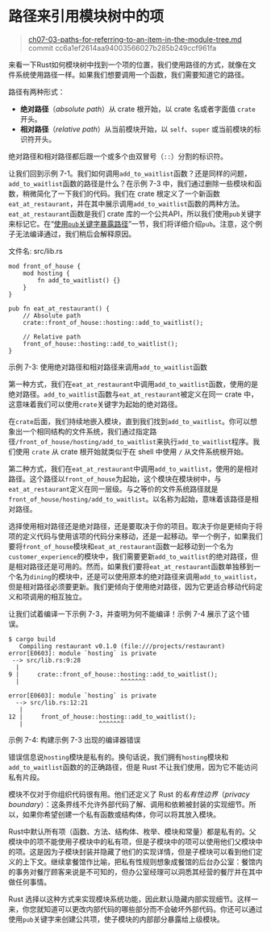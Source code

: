 # 路径来引用模块树中的项

> [ch07-03-paths-for-referring-to-an-item-in-the-module-tree.md](https://github.com/rust-lang/book/blob/master/src/ch07-03-paths-for-referring-to-an-item-in-the-module-tree.md)
> <br>
> commit cc6a1ef2614aa94003566027b285b249ccf961fa

来看一下Rust如何模块树中找到一个项的位置，我们使用路径的方式，就像在文件系统使用路径一样。如果我们想要调用一个函数，我们需要知道它的路径。

路径有两种形式：

* **绝对路径**（*absolute path*）从 crate 根开始，以 crate 名或者字面值 `crate` 开头。
* **相对路径**（*relative path*）从当前模块开始，以 `self`、`super` 或当前模块的标识符开头。

绝对路径和相对路径都后跟一个或多个由双冒号（`::`）分割的标识符。

让我们回到示例 7-1。我们如何调用`add_to_waitlist`函数？还是同样的问题，`add_to_waitlist`函数的路径是什么？在示例 7-3 中，我们通过删除一些模块和函数，稍微简化了一下我们的代码。我们在 crate 根定义了一个新函数`eat_at_restaurant`，并在其中展示调用`add_to_waitlist`函数的两种方法。`eat_at_restaurant`函数是我们 crate 库的一个公共API，所以我们使用`pub`关键字来标记它。在“[使用`pub`关键字暴露路径](https://github.com/rust-lang/book/blob/master/src/ch07-03-paths-for-referring-to-an-item-in-the-module-tree.html#exposing-paths-with-the-pub-keyword)”一节，我们将详细介绍`pub`。注意，这个例子无法编译通过，我们稍后会解释原因。

<span class="filename">文件名: src/lib.rs</span>

```rust,ignore,does_not_compile
mod front_of_house {
    mod hosting {
        fn add_to_waitlist() {}
    }
}

pub fn eat_at_restaurant() {
    // Absolute path
    crate::front_of_house::hosting::add_to_waitlist();

    // Relative path
    front_of_house::hosting::add_to_waitlist();
}
```

<span class="caption">示例 7-3: 使用绝对路径和相对路径来调用`add_to_waitlist`函数</span>

第一种方式，我们在`eat_at_restaurant`中调用`add_to_waitlist`函数，使用的是绝对路径。`add_to_waitlist`函数与`eat_at_restaurant`被定义在同一 crate 中，这意味着我们可以使用`crate`关键字为起始的绝对路径。

在`crate`后面，我们持续地嵌入模块，直到我们找到`add_to_waitlist`。你可以想象出一个相同结构的文件系统，我们通过指定路径`/front_of_house/hosting/add_to_waitlist`来执行`add_to_waitlist`程序。我们使用 `crate` 从 crate 根开始就类似于在 shell 中使用 `/` 从文件系统根开始。

第二种方式，我们在`eat_at_restaurant`中调用`add_to_waitlist`，使用的是相对路径。这个路径以`front_of_house`为起始，这个模块在模块树中，与`eat_at_restaurant`定义在同一层级。与之等价的文件系统路径就是`front_of_house/hosting/add_to_waitlist`。以名称为起始，意味着该路径是相对路径。

选择使用相对路径还是绝对路径，还是要取决于你的项目。取决于你是更倾向于将项的定义代码与使用该项的代码分来移动，还是一起移动。举一个例子，如果我们要将`front_of_house`模块和`eat_at_restaurant`函数一起移动到一个名为`customer_experience`的模块中，我们需要更新`add_to_waitlist`的绝对路径，但是相对路径还是可用的。然而，如果我们要将`eat_at_restaurant`函数单独移到一个名为`dining`的模块中，还是可以使用原本的绝对路径来调用`add_to_waitlist`，但是相对路径必须要更新。我们更倾向于使用绝对路径，因为它更适合移动代码定义和项调用的相互独立。

让我们试着编译一下示例 7-3，并查明为何不能编译！示例 7-4 展示了这个错误。

```text
$ cargo build
   Compiling restaurant v0.1.0 (file:///projects/restaurant)
error[E0603]: module `hosting` is private
 --> src/lib.rs:9:28
  |
9 |     crate::front_of_house::hosting::add_to_waitlist();
  |                            ^^^^^^^

error[E0603]: module `hosting` is private
  --> src/lib.rs:12:21
   |
12 |     front_of_house::hosting::add_to_waitlist();
   |                     ^^^^^^^
```

<span class="caption">示例 7-4: 构建示例 7-3 出现的编译器错误</span>

错误信息说`hosting`模块是私有的。换句话说，我们拥有`hosting`模块和`add_to_waitlist`函数的的正确路径，但是 Rust 不让我们使用，因为它不能访问私有片段。

模块不仅对于你组织代码很有用。他们还定义了 Rust 的*私有性边界*（*privacy boundary*）：这条界线不允许外部代码了解、调用和依赖被封装的实现细节。所以，如果你希望创建一个私有函数或结构体，你可以将其放入模块。

Rust中默认所有项（函数、方法、结构体、枚举、模块和常量）都是私有的。父模块中的项不能使用子模块中的私有项，但是子模块中的项可以使用他们父模块中的项。这是因为子模块封装并隐藏了他们的实现详情，但是子模块可以看到他们定义的上下文。继续拿餐馆作比喻，把私有性规则想象成餐馆的后台办公室：餐馆内的事务对餐厅顾客来说是不可知的，但办公室经理可以洞悉其经营的餐厅并在其中做任何事情。

Rust 选择以这种方式来实现模块系统功能，因此默认隐藏内部实现细节。这样一来，你您就知道可以更改内部代码的哪些部分而不会破坏外部代码。你还可以通过使用`pub`关键字来创建公共项，使子模块的内部部分暴露给上级模块。
